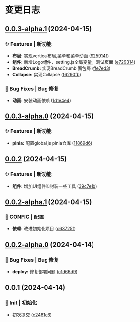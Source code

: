 # 变更日志

## [0.0.3-alpha.1](https://github.com/marioliu2001/vue3-iqoo-admin-easy-template/compare/0.0.3-alpha.0...0.0.3-alpha.1) (2024-04-15)

### ✨ Features | 新功能

- **布局:** 实现vertical布局,菜单和菜单动画 ([925914f](https://github.com/marioliu2001/vue3-iqoo-admin-easy-template/commit/925914fbb9c53ddf4ae4f05624b0804877aa9ac9))
- **组件:** 新增Logo组件，setting.js全局变量，测试页面 ([e729314](https://github.com/marioliu2001/vue3-iqoo-admin-easy-template/commit/e729314c28c21a5546e6e14914256d2abe4ed0ae))
- **BreadCrumb:** 实现BreadCrumb 面包屑 ([ffe7ed3](https://github.com/marioliu2001/vue3-iqoo-admin-easy-template/commit/ffe7ed3b6d891656ed717de33c5aab37357b65b4))
- **Collapse:** 实现Collapse ([f6290fb](https://github.com/marioliu2001/vue3-iqoo-admin-easy-template/commit/f6290fb630c051f6650378a1eb1733ba6638b171))

### 🐛 Bug Fixes | Bug 修复

- **动画:** 安装动画依赖 ([1d1e4e4](https://github.com/marioliu2001/vue3-iqoo-admin-easy-template/commit/1d1e4e4ebef601d63fd5cc79983a47fa45664cc6))

## [0.0.3-alpha.0](https://github.com/marioliu2001/vue3-iqoo-admin-easy-template/compare/0.0.2...0.0.3-alpha.0) (2024-04-15)

### ✨ Features | 新功能

- **pinia:** 配置global.js pinia仓库 ([11869d6](https://github.com/marioliu2001/vue3-iqoo-admin-easy-template/commit/11869d678010ad37ba96d5d293bf620d944f74d1))

## [0.0.2](https://github.com/marioliu2001/vue3-iqoo-admin-easy-template/compare/0.0.2-alpha.1...0.0.2) (2024-04-15)

### ✨ Features | 新功能

- **组件:** 增加UI组件和封装一些工具 ([39c7e1b](https://github.com/marioliu2001/vue3-iqoo-admin-easy-template/commit/39c7e1b5f03cff382da5c6fbef3a9972b636f160))

## [0.0.2-alpha.1](https://github.com/marioliu2001/vue3-iqoo-admin-easy-template/compare/0.0.2-alpha.0...0.0.2-alpha.1) (2024-04-15)

### 🔨 CONFIG | 配置

- **依赖:** 改进初始化项目 ([c63725f](https://github.com/marioliu2001/vue3-iqoo-admin-easy-template/commit/c63725f9c02ad7f9cd75b15ffb22ded40abde05e))

## [0.0.2-alpha.0](https://github.com/marioliu2001/vue3-iqoo-admin-easy-template/compare/0.0.1...0.0.2-alpha.0) (2024-04-14)

### 🐛 Bug Fixes | Bug 修复

- **deploy:** 修复部署问题 ([c1d66d9](https://github.com/marioliu2001/vue3-iqoo-admin-easy-template/commit/c1d66d9799f28e4082b51b68c848e2cd26eb2d44))

## 0.0.1 (2024-04-14)

### 🎉 Init | 初始化

- 初次提交 ([c2481d6](https://github.com/marioliu2001/vue3-iqoo-admin-easy-template/commit/c2481d628dc013385ab57194a43dec2910dbeda1))
